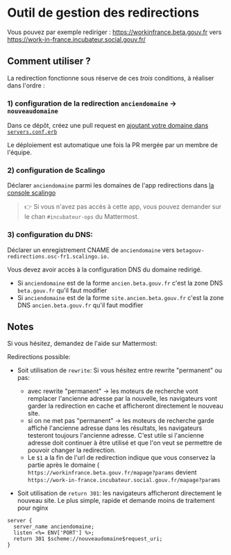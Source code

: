 # Outil de gestion des redirections

Vous pouvez par exemple rediriger : https://workinfrance.beta.gouv.fr vers https://work-in-france.incubateur.social.gouv.fr/

## Comment utiliser ?

La redirection fonctionne sous réserve de ces *trois* conditions, à réaliser dans l'ordre :

### 1) configuration de la redirection `anciendomaine` -> `nouveaudomaine`

Dans ce dépôt, créez une pull request en [ajoutant votre domaine dans `servers.conf.erb`](https://github.com/betagouv/redirections/edit/master/servers.conf.erb)

Le déploiement est automatique une fois la PR mergée par un membre de l'équipe.

### 2) configuration de Scalingo

Déclarer `anciendomaine` parmi les domaines de l'app redirections dans [la console scalingo](https://dashboard.scalingo.com/apps/osc-fr1/betagouv-redirections/settings/domains)

> 👉 Si vous n'avez pas accès à cette app, vous pouvez demander sur le chan `#incubateur-ops` du Mattermost.

### 3) configuration du DNS:

Déclarer un enregistrement CNAME de `anciendomaine` vers `betagouv-redirections.osc-fr1.scalingo.io.`

Vous devez avoir accès à la configuration DNS du domaine redirigé. 

 - Si `anciendomaine` est de la forme `ancien.beta.gouv.fr` c'est la zone DNS `beta.gouv.fr` qu'il faut modifier
 - Si `anciendomaine` est de la forme `site.ancien.beta.gouv.fr` c'est la zone DNS `ancien.beta.gouv.fr` qu'il faut modifier

## Notes
Si vous hésitez, demandez de l'aide sur Mattermost:

Redirections possible:
- Soit utilisation de `rewrite`:
Si vous hésitez entre rewrite "permanent" ou pas:
  * avec rewrite "permanent" -> les moteurs de recherche vont remplacer l'ancienne adresse par la nouvelle, les navigateurs vont garder la redirection en cache et afficheront directement le nouveau site.
  * si on ne met pas "permanent" -> les moteurs de recherche garde affiché l'ancienne adresse dans les résultats, les navigateurs testeront toujours l'ancienne adresse. C'est utile si l'ancienne adresse doit continuer à être utilisé et que l'on veut se permettre de pouvoir changer la redirection.
  * Le `$1` a la fin de l'url de redirection indique que vous conservez la partie après le domaine ( `https://workinfrance.beta.gouv.fr/mapage?params` devient `https://work-in-france.incubateur.social.gouv.fr/mapage?params`

- Soit utilisation de `return 301`: les navigateurs afficheront directement le nouveau site. Le plus simple, rapide et demande moins de traitement pour nginx
```
server {
  server_name anciendomaine;
  listen <%= ENV['PORT'] %>;
  return 301 $scheme://nouveaudomaine$request_uri;
}
```
